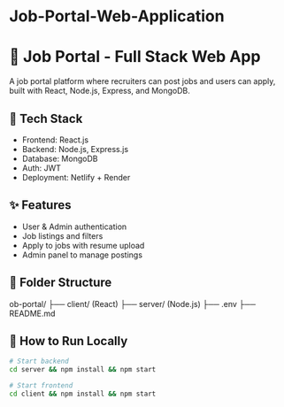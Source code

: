 # Job-Portal-Web-Application
# 💼 Job Portal - Full Stack Web App

A job portal platform where recruiters can post jobs and users can apply, built with React, Node.js, Express, and MongoDB.

## 🔧 Tech Stack
- Frontend: React.js
- Backend: Node.js, Express.js
- Database: MongoDB
- Auth: JWT
- Deployment: Netlify + Render

## ✨ Features
- User & Admin authentication
- Job listings and filters
- Apply to jobs with resume upload
- Admin panel to manage postings

## 📁 Folder Structure
ob-portal/
├── client/ (React)
├── server/ (Node.js)
├── .env
├── README.md

## 🚀 How to Run Locally
```bash
# Start backend
cd server && npm install && npm start

# Start frontend
cd client && npm install && npm start
